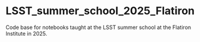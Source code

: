 # LSST_summer_school_2025_Flatiron
Code base for notebooks taught at the LSST summer school at the Flatiron Institute in 2025. 
